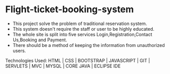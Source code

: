 # Flight-ticket-booking-system
* This project solve the problem of traditional reservation system.
* This system doesn't require the staff or user to be highly educated.
* The whole site is split into five services Login,Registration,Contact Us,Booking and Payment.
* There should be a method of keeping the information from unauthorized users.

Technologies Used: HTML | CSS | BOOTSTRAP | JAVASCRIPT | GIT | SERVLETS | MVC | MYSQL | CORE JAVA | ECLIPSE IDE
